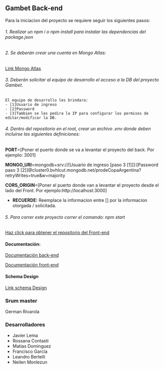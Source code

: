 ## Gambet Back-end

Para la iniciacion del proyecto se requiere seguir los siguientes pasos:

 ######  1. Realizar un npm i o npm install para instalar las dependencias del package.json
 ######  2. Se deberán crear una cuenta en Mongo Atlas:
   [Link Mongo Atlas ]( https://www.mongodb.com/cloud/atlas/register?utm_content=rlsapostreg&utm_source=google&utm_campaign=search_gs_pl_evergreen_atlas_general_retarget-brand-postreg_gic-null_amers-all_ps-all_desktop_eng_lead&utm_term=&utm_medium=cpc_paid_search&utm_ad=&utm_ad_campaign_id=14412646452&adgroup=131761126052&cq_cmp=14412646452&gclid=CjwKCAjw5pShBhB_EiwAvmnNV4I7WtNbhBGkGryY2sm14AOSgvc7swFRV4UKkLcAsK6mXcGca81oihoCT2UQAvD_BwE "Link Mongo Atlas ")

 ###### 3. Deberán solicitar al equipo de desarrollo el acceso a la DB del proyecto Gambet.
    El equipo de desarrollo les brindara:
    - [1]Usuario de ingreso
    - [2]Password
    - [3]Tambien se les pedira la IP para configurar los permisos de editar/modificar la DB.

 ###### 4. Dentro del repositorio en el root, crear un archivo .env donde deben incluirse las siguientes definiciones:

**PORT**=[Poner el puerto donde se va a levantar el proyecto del back. Por ejemplo: 3001]

**MONGO_URI**=mongodb+srv://[Usuario de ingreso [paso 3 [1]]]:[Password paso 3 [2]]@cluster0.bvhlcut.mongodb.net/prodeCopaArgentina?retryWrites=true&w=majority

**CORS_ORIGIN**=[Poner el puerto donde van a levantar el proyecto desde el lado del Front. Por ejemplo:http://localhost:3000]


* **RECUERDE:** Reemplace la informacion entre [] por la informacion otorgada / solicitada.

###### 5. Para correr este proyecto correr el comando: npm start

[Haz click para obtener el repositorio del Front-end](https://github.com/NeilenC/Tonic3Prode-Front/tree/main "Haz click para obtener el repositorio del Front-end")

####  Documentación:

[Documentación back-end](https://docs.google.com/document/d/1Te8NMQOL4CBRzFNxGqUf6rmfGgq1-6RMboIku5EeGmI/edit# "Documentación back-end")

[Documentación front-end](https://docs.google.com/document/d/1VyDVmTAo_BNUzHJVdwMN3cyrpyL2xVifQdAQ0xW84bk/edit "Documentación front-end")

####  Schema Design

[Link schema Design](https://drive.google.com/file/d/1JsMOzJhIeHblGupsrkAqEVfMs0j5GgE4/view?pli=1 "Link schema Design")


###  Srum master 
German Rivarola 

### Desarrolladores 
* Javier Lema
* Rossana Contasti
* Matias Dominguez
* Francisco García
* Leandro Bertelli
* Neilen Monlezun

